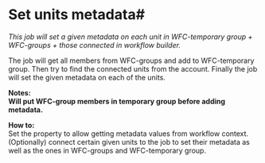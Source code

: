 # Set units metadata#

*This job will set a given metadata on each unit in WFC-temporary group + WFC-groups + those connected in workflow builder.*

The job will get all members from WFC-groups and add to WFC-temporary group.
Then try to find the connected units from the account.
Finally the job will set the given metadata on each of the units.



**Notes:   
Will put WFC-group members in temporary group before adding metadata.**

**How to:**  
Set the property to allow getting metadata values from workflow context. 
(Optionally) connect certain given units to the job to set their metadata as well as the ones in WFC-groups and WFC-temporary group.

